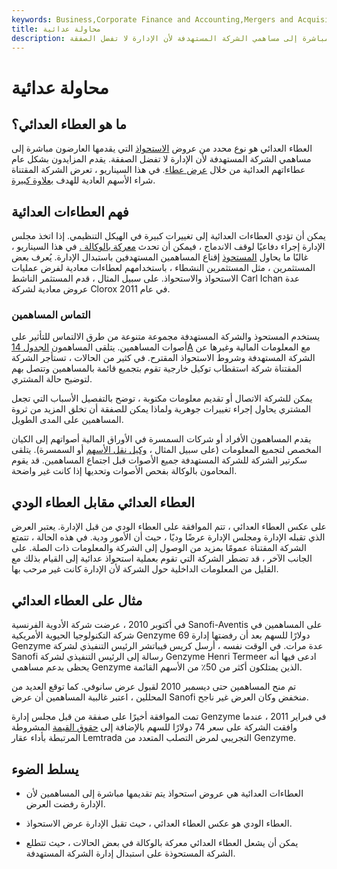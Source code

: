 ```yaml
---
keywords: Business,Corporate Finance and Accounting,Mergers and Acquisitions,M&amp;amp;A
title: محاولة عدائية
description: العطاء العدائي هو عرض استحواذ يقدمه مقدمو العروض مباشرة إلى مساهمي الشركة المستهدفة لأن الإدارة لا تفضل الصفقة.
---
```


# محاولة عدائية
## ما هو العطاء العدائي؟

العطاء العدائي هو نوع محدد من عروض [الاستحواذ](/takeoverbid) التي يقدمها العارضون مباشرة إلى مساهمي الشركة المستهدفة لأن الإدارة لا تفضل الصفقة. يقدم المزايدون بشكل عام عطاءاتهم العدائية من خلال [عرض عطاء](/tenderoffer). في هذا السيناريو ، تعرض الشركة المقتناة شراء الأسهم العادية للهدف [بعلاوة كبيرة](/premium).

## فهم العطاءات العدائية

يمكن أن تؤدي العطاءات العدائية إلى تغييرات كبيرة في الهيكل التنظيمي. إذا اتخذ مجلس الإدارة إجراء دفاعيًا لوقف الاندماج ، فيمكن أن تحدث [معركة بالوكالة .](/proxyfight) في هذا السيناريو ، غالبًا ما يحاول [المستحوذ](/acquirer) إقناع المساهمين المستهدفين باستبدال الإدارة. يُعرف بعض المستثمرين ، مثل المستثمرين النشطاء ، باستخدامهم لعطاءات معادية لفرض عمليات الاستحواذ والاستحواذ. على سبيل المثال ، قدم المستثمر الناشط Carl Ichan عدة عروض معادية لشركة Clorox في عام 2011.

### التماس المساهمين

يستخدم المستحوذ والشركة المستهدفة مجموعة متنوعة من طرق الالتماس للتأثير على أصوات المساهمين. يتلقى المساهمون [الجدول 14A](/sec-form-def-14a) مع المعلومات المالية وغيرها عن الشركة المستهدفة وشروط الاستحواذ المقترح. في كثير من الحالات ، تستأجر الشركة المقتناة شركة استقطاب توكيل خارجية تقوم بتجميع قائمة بالمساهمين وتتصل بهم لتوضيح حالة المشتري.

يمكن للشركة الاتصال أو تقديم معلومات مكتوبة ، توضح بالتفصيل الأسباب التي تجعل المشتري يحاول إجراء تغييرات جوهرية ولماذا يمكن للصفقة أن تخلق المزيد من ثروة المساهمين على المدى الطويل.

يقدم المساهمون الأفراد أو شركات السمسرة في الأوراق المالية أصواتهم إلى الكيان المخصص لتجميع المعلومات (على سبيل المثال ، [وكيل نقل الأسهم](/transferagent) أو السمسرة). يتلقى سكرتير الشركة للشركة المستهدفة جميع الأصوات قبل اجتماع المساهمين. قد يقوم المحامون بالوكالة بفحص الأصوات وتحديها إذا كانت غير واضحة.

## العطاء العدائي مقابل العطاء الودي

على عكس العطاء العدائي ، تتم الموافقة على العطاء الودي من قبل الإدارة. يعتبر العرض الذي تقبله الإدارة ومجلس الإدارة عرضًا وديًا ، حيث أن الأمور ودية. في هذه الحالة ، تتمتع الشركة المقتناة عمومًا بمزيد من الوصول إلى الشركة والمعلومات ذات الصلة. على الجانب الآخر ، قد تضطر الشركة التي تقوم بعملية استحواذ عدائية إلى القيام بذلك مع القليل من المعلومات الداخلية حول الشركة لأن الإدارة كانت غير مرحب بها.

## مثال على العطاء العدائي

في أكتوبر 2010 ، عرضت شركة الأدوية الفرنسية Sanofi-Aventis على المساهمين في شركة التكنولوجيا الحيوية الأمريكية Genzyme 69 دولارًا للسهم بعد أن رفضتها إدارة Genzyme عدة مرات. في الوقت نفسه ، أرسل كريس فيباتشر الرئيس التنفيذي لشركة Sanofi رسالة إلى الرئيس التنفيذي لشركة Genzyme Henri Termeer ادعى فيها أنه يحظى بدعم مساهمي Genzyme الذين يمتلكون أكثر من 50٪ من الأسهم القائمة.

تم منح المساهمين حتى ديسمبر 2010 لقبول عرض سانوفي. كما توقع العديد من المحللين ، اعتبر غالبية المساهمين أن عرض Sanofi منخفض وكان العرض غير ناجح.

تمت الموافقة أخيرًا على صفقة من قبل مجلس إدارة Genzyme في فبراير 2011 ، عندما وافقت الشركة على سعر 74 دولارًا للسهم بالإضافة إلى [حقوق القيمة](/cvr) المشروطة المرتبطة بأداء عقار Lemtrada التجريبي لمرض التصلب المتعدد من Genzyme.

## يسلط الضوء

- العطاءات العدائية هي عروض استحواذ يتم تقديمها مباشرة إلى المساهمين لأن الإدارة رفضت العرض.

- العطاء الودي هو عكس العطاء العدائي ، حيث تقبل الإدارة عرض الاستحواذ.

- يمكن أن يشعل العطاء العدائي معركة بالوكالة في بعض الحالات ، حيث تتطلع الشركة المستحوذة على استبدال إدارة الشركة المستهدفة.

